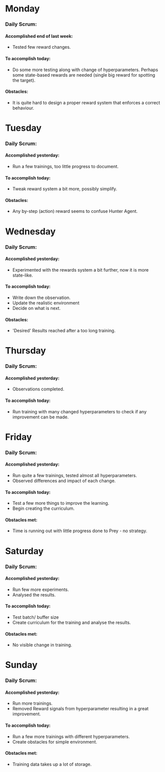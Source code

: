 # Monday
### Daily Scrum:
#### Accomplished end of last week:
- Tested few reward changes.
#### To accomplish today:
- Do some more testing along with change of hyperparameters. Perhaps some state-based rewards are needed (single big reward for spotting the target).
#### Obstacles:
- It is quite hard to design a proper reward system that enforces a correct behaviour.
# Tuesday
### Daily Scrum:
#### Accomplished yesterday:
- Run a few trainings, too little progress to document.
#### To accomplish today:
- Tweak reward system a bit more, possibly simplify.
#### Obstacles:
- Any by-step (action) reward seems to confuse Hunter Agent.
# Wednesday
### Daily Scrum:
#### Accomplished yesterday:
- Experimented with the rewards system a bit further, now it is more state-like.
#### To accomplish today:
- Write down the observation.
- Update the realistic environment
- Decide on what is next.
#### Obstacles:
- 'Desired' Results reached after a too long training.
# Thursday
### Daily Scrum:
#### Accomplished yesterday:
- Observations completed.
#### To accomplish today:
- Run training with many changed hyperparameters to check if any improvement can be made.
# Friday
### Daily Scrum:
#### Accomplished yesterday:
- Run quite a few trainings, tested almost all hyperparameters.
- Observed differences and impact of each change.
#### To accomplish today:
- Test a few more things to improve the learning.
- Begin creating the curriculum.
#### Obstacles met:
- Time is running out with little progress done to Prey - no strategy.
# Saturday
### Daily Scrum:
#### Accomplished yesterday:
- Run few more experiments.
- Analysed the results.
#### To accomplish today:
- Test batch/ buffer size
- Create curriculum for the training and analyse the results.
#### Obstacles met:
- No visible change in training.
# Sunday
### Daily Scrum:
#### Accomplished yesterday:
- Run more trainings.
- Removed Reward signals from hyperparameter resulting in a great improvement.
#### To accomplish today:
- Run a few more trainings with different hyperparameters.
- Create obstacles for simple environment.
#### Obstacles met:
- Training data takes up a lot of storage.